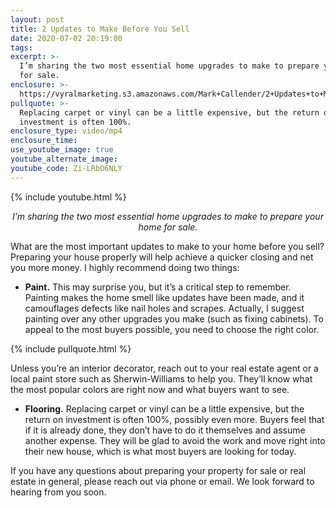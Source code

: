```yaml
---
layout: post
title: 2 Updates to Make Before You Sell
date: 2020-07-02 20:19:00
tags:
excerpt: >-
  I’m sharing the two most essential home upgrades to make to prepare your home
  for sale.
enclosure: >-
  https://vyralmarketing.s3.amazonaws.com/Mark+Callender/2+Updates+to+Make+Before+You+Sell.mp4
pullquote: >-
  Replacing carpet or vinyl can be a little expensive, but the return on
  investment is often 100%.
enclosure_type: video/mp4
enclosure_time:
use_youtube_image: true
youtube_alternate_image:
youtube_code: Zi-LRbO6NLY
---
```


{% include youtube.html %}
 <p style="text-align: center;"><em>I’m sharing the two most essential home upgrades to make to prepare your home for sale.</em></p>


What are the most important updates to make to your home before you sell? Preparing your house properly will help achieve a quicker closing and net you more money. I highly recommend doing two things:

* **Paint.** This may surprise you, but it’s a critical step to remember. Painting makes the home smell like updates have been made, and it camouflages defects like nail holes and scrapes. Actually, I suggest painting over any other upgrades you make (such as fixing cabinets). To appeal to the most buyers possible, you need to choose the right color.

{% include pullquote.html %}

Unless you’re an interior decorator, reach out to your real estate agent or a local paint store such as Sherwin-Williams to help you. They’ll know what the most popular colors are right now and what buyers want to see.&nbsp;

* **Flooring.** Replacing carpet or vinyl can be a little expensive, but the return on investment is often 100%, possibly even more. Buyers feel that if it is already done, they don’t have to do it themselves and assume another expense. They will be glad to avoid the work and move right into their new house, which is what most buyers are looking for today.&nbsp;

If you have any questions about preparing your property for sale or real estate in general, please reach out via phone or email. We look forward to hearing from you soon.&nbsp;